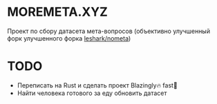 # MOREMETA.XYZ
Проект по сбору датасета мета-вопросов
(объективно улучшенный форк улучшенного форка [leshark/nometa](https://github.com/leshark/nometa))

# TODO
- Переписать на Rust и сделать проект Blazingly🔥 fast🚀
- Найти человека готового за еду обновить датасет